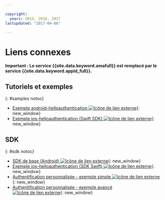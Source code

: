 ```yaml
---

copyright:
  years: 2015, 2016, 2017
lastupdated: "2017-04-06"

---
```


# Liens connexes

**Important : Le service {{site.data.keyword.amafull}} est remplacé par le service {{site.data.keyword.appid_full}}.**

## Tutoriels et exemples
{: #samples notoc}

* [Exemple android-helloauthentication ![Icône de lien externe](../../icons/launch-glyph.svg "External link icon")](https://github.com/ibm-bluemix-mobile-services/bms-samples-android-helloauthentication){: new_window}
* [Exemple ios-helloauthentication (Swift SDK) ![Icône de lien externe](../../icons/launch-glyph.svg "External link icon")](https://github.com/ibm-bluemix-mobile-services/bms-samples-swift-helloauthentication){: new_window}

## SDK
{: #sdk notoc}

* [SDK de base (Android) ![Icône de lien externe](../../icons/launch-glyph.svg "External link icon")](https://github.com/ibm-bluemix-mobile-services/bms-clientsdk-android-core){: new_window}
* [Exemple ios-helloauthentication (SDK Swift) ![Icône de lien externe](../../icons/launch-glyph.svg "External link icon")](https://github.com/ibm-bluemix-mobile-services/bms-samples-swift-helloauthentication){: new_window}
* [Authentification personnalisée - exemple simple ![Icône de lien externe](../../icons/launch-glyph.svg "External link icon")](https://github.com/ibm-bluemix-mobile-services/bms-mca-custom-identity-provider-sample){: new_window}
* [Authentification personnalisée - exemple avancé ![Icône de lien externe](../../icons/launch-glyph.svg "External link icon")](https://github.com/ibm-bluemix-mobile-services/bms-mca-custom-identity-provider-with-user-management){: new_window}
